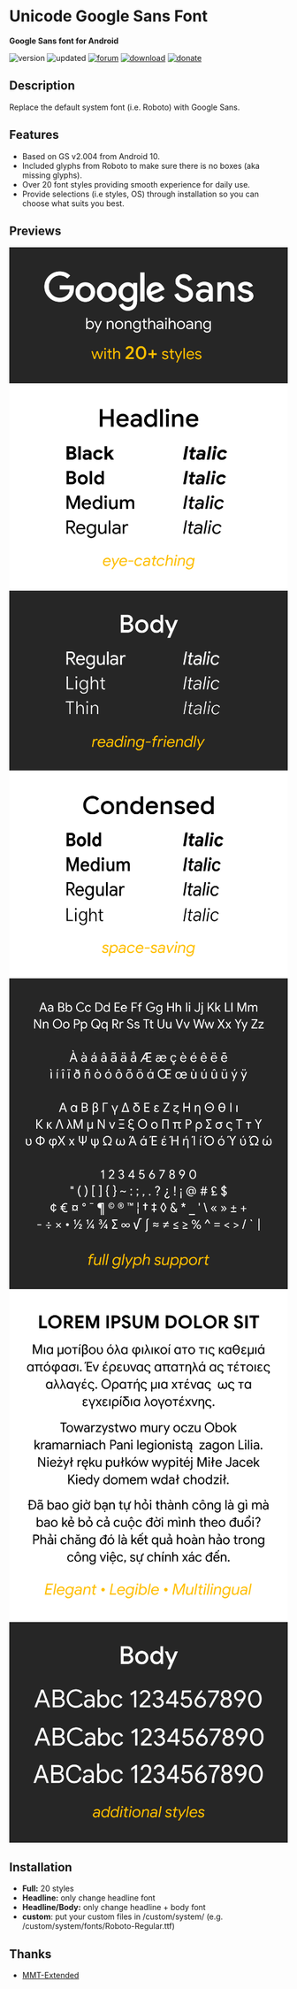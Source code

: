 # Unicode Google Sans Font
**Google Sans font for Android**

![version](https://img.shields.io/badge/Version-6.4.2-brightgreen.svg) 
![updated](https://img.shields.io/badge/Updated-Mar_3,_2020-green.svg) 
[![forum](https://img.shields.io/badge/Forum-XDA-orange.svg)](https://forum.xda-developers.com/apps/magisk/font-headline-fonts-nongthaihoang-t3886349) 
[![download](https://img.shields.io/badge/Download-↓-yellow.svg)](https://github.com/nongthaihoang/unicode_google_sans_font/releases)
[![donate](https://img.shields.io/badge/Donate-Paypal-blue.svg)](https://paypal.me/nongthaihoang)
 
## Description
Replace the default system font (i.e. Roboto) with Google Sans.

## Features
- Based on GS v2.004 from Android 10.
- Included glyphs from Roboto to make sure there is no boxes (aka missing glyphs).
- Over 20 font styles providing smooth experience for daily use.
- Provide selections (i.e styles, OS) through installation so you can choose what suits you best.

## Previews
![img](https://raw.githubusercontent.com/nongthaihoang/gs_images/master/gs1.png)
![img](https://raw.githubusercontent.com/nongthaihoang/gs_images/master/gs2.png)
![img](https://raw.githubusercontent.com/nongthaihoang/gs_images/master/gs3.png)
![img](https://raw.githubusercontent.com/nongthaihoang/gs_images/master/gs4.png)
![img](https://raw.githubusercontent.com/nongthaihoang/gs_images/master/gs5.png)
![img](https://raw.githubusercontent.com/nongthaihoang/gs_images/master/gs6.png)
![img](https://raw.githubusercontent.com/nongthaihoang/gs_images/master/gs7.png)

## Installation
- **Full:** 20 styles
- **Headline:** only change headline font
- **Headline/Body:** only change headline + body font
- **custom**: put your custom files in /custom/system/ (e.g. /custom/system/fonts/Roboto-Regular.ttf)

## Thanks
- [MMT-Extended](https://github.com/Zackptg5/MMT-Extended)

